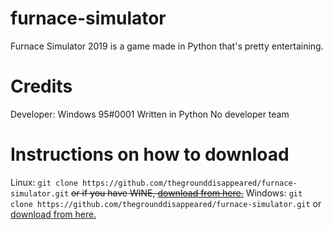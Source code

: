 # furnace-simulator
Furnace Simulator 2019 is a game made in Python that's pretty entertaining.
# Credits
Developer: Windows 95#0001
Written in Python
No developer team
# Instructions on how to download
Linux: `git clone https://github.com/thegrounddisappeared/furnace-simulator.git` ~~or if you have WINE, [download from here.](https://www1.zippyshare.com/v/lVuOgkRP/file.html)~~
Windows: `git clone https://github.com/thegrounddisappeared/furnace-simulator.git` or [download from here.](https://www1.zippyshare.com/v/lVuOgkRP/file.html)
